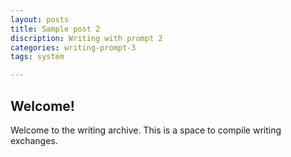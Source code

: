 ```yaml
---
layout: posts
title: Sample post 2
discription: Writing with prompt 2
categories: writing-prompt-3
tags: system 

---
```


## Welcome!


Welcome to the writing archive. This is a space to compile writing exchanges.

